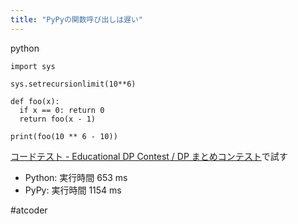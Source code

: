 ```yaml
---
title: "PyPyの関数呼び出しは遅い"
---
```


python

```
import sys

sys.setrecursionlimit(10**6)

def foo(x):
  if x == 0: return 0
  return foo(x - 1)

print(foo(10 ** 6 - 10))
```

[コードテスト - Educational DP Contest / DP まとめコンテスト](https://atcoder.jp/contests/dp/custom_test)で試す
- Python: 実行時間 653 ms
- PyPy: 実行時間 1154 ms

#atcoder
